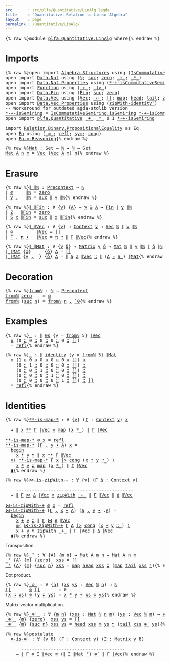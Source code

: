 ```yaml
---
src       : src/plfa/Quantitative/LinAlg.lagda
title     : "Quantitative: Relation to Linear Algebra"
layout    : page
permalink : /Quantitative/LinAlg/
---
```


<pre class="Agda">{% raw %}<a id="129" class="Keyword">module</a> <a id="136" href="{% endraw %}{{ site.baseurl }}{% link out/plfa/Quantitative/LinAlg.md %}{% raw %}" class="Module">plfa.Quantitative.LinAlg</a> <a id="161" class="Keyword">where</a>{% endraw %}</pre>


# Imports

<pre class="Agda">{% raw %}<a id="204" class="Keyword">open</a> <a id="209" class="Keyword">import</a> <a id="216" href="https://agda.github.io/agda-stdlib/Algebra.Structures.html" class="Module">Algebra.Structures</a> <a id="235" class="Keyword">using</a> <a id="241" class="Symbol">(</a><a id="242" href="https://agda.github.io/agda-stdlib/Algebra.Structures.html#7147" class="Record">IsCommutativeSemiring</a><a id="263" class="Symbol">)</a>
<a id="265" class="Keyword">open</a> <a id="270" class="Keyword">import</a> <a id="277" href="https://agda.github.io/agda-stdlib/Data.Nat.html" class="Module">Data.Nat</a> <a id="286" class="Keyword">using</a> <a id="292" class="Symbol">(</a><a id="293" href="https://agda.github.io/agda-stdlib/Agda.Builtin.Nat.html#97" class="Datatype">ℕ</a><a id="294" class="Symbol">;</a> <a id="296" href="https://agda.github.io/agda-stdlib/Agda.Builtin.Nat.html#128" class="InductiveConstructor">suc</a><a id="299" class="Symbol">;</a> <a id="301" href="https://agda.github.io/agda-stdlib/Agda.Builtin.Nat.html#115" class="InductiveConstructor">zero</a><a id="305" class="Symbol">;</a> <a id="307" href="https://agda.github.io/agda-stdlib/Agda.Builtin.Nat.html#230" class="Primitive Operator">_+_</a><a id="310" class="Symbol">;</a> <a id="312" href="https://agda.github.io/agda-stdlib/Agda.Builtin.Nat.html#433" class="Primitive Operator">_*_</a><a id="315" class="Symbol">)</a>
<a id="317" class="Keyword">open</a> <a id="322" class="Keyword">import</a> <a id="329" href="https://agda.github.io/agda-stdlib/Data.Nat.Properties.html" class="Module">Data.Nat.Properties</a> <a id="349" class="Keyword">using</a> <a id="355" class="Symbol">(</a><a id="356" href="https://agda.github.io/agda-stdlib/Data.Nat.Properties.html#14778" class="Function">*-+-isCommutativeSemiring</a><a id="381" class="Symbol">)</a>
<a id="383" class="Keyword">open</a> <a id="388" class="Keyword">import</a> <a id="395" href="https://agda.github.io/agda-stdlib/Function.html" class="Module">Function</a> <a id="404" class="Keyword">using</a> <a id="410" class="Symbol">(</a><a id="411" href="https://agda.github.io/agda-stdlib/Function.html#769" class="Function Operator">_∘_</a><a id="414" class="Symbol">;</a> <a id="416" href="https://agda.github.io/agda-stdlib/Function.html#2333" class="Function Operator">_|&gt;_</a><a id="420" class="Symbol">)</a>
<a id="422" class="Keyword">open</a> <a id="427" class="Keyword">import</a> <a id="434" href="https://agda.github.io/agda-stdlib/Data.Fin.html" class="Module">Data.Fin</a> <a id="443" class="Keyword">using</a> <a id="449" class="Symbol">(</a><a id="450" href="https://agda.github.io/agda-stdlib/Data.Fin.html#910" class="Datatype">Fin</a><a id="453" class="Symbol">;</a> <a id="455" href="https://agda.github.io/agda-stdlib/Data.Fin.html#963" class="InductiveConstructor">suc</a><a id="458" class="Symbol">;</a> <a id="460" href="https://agda.github.io/agda-stdlib/Data.Fin.html#932" class="InductiveConstructor">zero</a><a id="464" class="Symbol">)</a>
<a id="466" class="Keyword">open</a> <a id="471" class="Keyword">import</a> <a id="478" href="https://agda.github.io/agda-stdlib/Data.Vec.html" class="Module">Data.Vec</a> <a id="487" class="Keyword">using</a> <a id="493" class="Symbol">(</a><a id="494" href="https://agda.github.io/agda-stdlib/Data.Vec.html#672" class="Datatype">Vec</a><a id="497" class="Symbol">;</a> <a id="499" href="https://agda.github.io/agda-stdlib/Data.Vec.html#731" class="InductiveConstructor Operator">_∷_</a><a id="502" class="Symbol">;</a> <a id="504" href="https://agda.github.io/agda-stdlib/Data.Vec.html#712" class="InductiveConstructor">[]</a><a id="506" class="Symbol">;</a> <a id="508" href="https://agda.github.io/agda-stdlib/Data.Vec.html#2031" class="Function">map</a><a id="511" class="Symbol">;</a> <a id="513" href="https://agda.github.io/agda-stdlib/Data.Vec.html#1139" class="Function">head</a><a id="517" class="Symbol">;</a> <a id="519" href="https://agda.github.io/agda-stdlib/Data.Vec.html#1205" class="Function">tail</a><a id="523" class="Symbol">;</a> <a id="525" href="https://agda.github.io/agda-stdlib/Data.Vec.html#2447" class="Function">zipWith</a><a id="532" class="Symbol">)</a>
<a id="534" class="Keyword">open</a> <a id="539" class="Keyword">import</a> <a id="546" href="https://agda.github.io/agda-stdlib/Data.Vec.Properties.html" class="Module">Data.Vec.Properties</a> <a id="566" class="Keyword">using</a> <a id="572" class="Symbol">(</a><a id="573" href="https://agda.github.io/agda-stdlib/Data.Vec.Properties.html#9616" class="Function">zipWith-identityˡ</a><a id="590" class="Symbol">)</a>
<a id="592" class="Comment">-- Workaround for outdated agda-stdlib version</a>
<a id="*-+-isSemiring"></a><a id="639" href="{% endraw %}{{ site.baseurl }}{% link out/plfa/Quantitative/LinAlg.md %}{% raw %}#639" class="Function">*-+-isSemiring</a> <a id="654" class="Symbol">=</a> <a id="656" href="https://agda.github.io/agda-stdlib/Algebra.Structures.html#7945" class="Function">IsCommutativeSemiring.isSemiring</a> <a id="689" href="https://agda.github.io/agda-stdlib/Data.Nat.Properties.html#14778" class="Function">*-+-isCommutativeSemiring</a>
<a id="715" class="Keyword">open</a> <a id="720" class="Keyword">import</a> <a id="727" href="{% endraw %}{{ site.baseurl }}{% link out/plfa/Quantitative.md %}{% raw %}" class="Module">plfa.Quantitative</a> <a id="745" href="https://agda.github.io/agda-stdlib/Agda.Builtin.Nat.html#230" class="Primitive Operator">_+_</a> <a id="749" href="https://agda.github.io/agda-stdlib/Agda.Builtin.Nat.html#433" class="Primitive Operator">_*_</a> <a id="753" class="Number">0</a> <a id="755" class="Number">1</a> <a id="757" href="{% endraw %}{{ site.baseurl }}{% link out/plfa/Quantitative/LinAlg.md %}{% raw %}#639" class="Function">*-+-isSemiring</a>

<a id="773" class="Keyword">import</a> <a id="780" href="https://agda.github.io/agda-stdlib/Relation.Binary.PropositionalEquality.html" class="Module">Relation.Binary.PropositionalEquality</a> <a id="818" class="Symbol">as</a> <a id="821" class="Module">Eq</a>
<a id="824" class="Keyword">open</a> <a id="829" href="https://agda.github.io/agda-stdlib/Relation.Binary.PropositionalEquality.html" class="Module">Eq</a> <a id="832" class="Keyword">using</a> <a id="838" class="Symbol">(</a><a id="839" href="https://agda.github.io/agda-stdlib/Agda.Builtin.Equality.html#83" class="Datatype Operator">_≡_</a><a id="842" class="Symbol">;</a> <a id="844" href="https://agda.github.io/agda-stdlib/Agda.Builtin.Equality.html#140" class="InductiveConstructor">refl</a><a id="848" class="Symbol">;</a> <a id="850" href="https://agda.github.io/agda-stdlib/Relation.Binary.PropositionalEquality.Core.html#838" class="Function">sym</a><a id="853" class="Symbol">;</a> <a id="855" href="https://agda.github.io/agda-stdlib/Relation.Binary.PropositionalEquality.html#1056" class="Function">cong</a><a id="859" class="Symbol">)</a>
<a id="861" class="Keyword">open</a> <a id="866" href="https://agda.github.io/agda-stdlib/Relation.Binary.PropositionalEquality.html#3840" class="Module">Eq.≡-Reasoning</a>{% endraw %}</pre>

<pre class="Agda">{% raw %}<a id="Mat"></a><a id="906" href="{% endraw %}{{ site.baseurl }}{% link out/plfa/Quantitative/LinAlg.md %}{% raw %}#906" class="Function">Mat</a> <a id="910" class="Symbol">:</a> <a id="912" class="PrimitiveType">Set</a> <a id="916" class="Symbol">→</a> <a id="918" href="https://agda.github.io/agda-stdlib/Agda.Builtin.Nat.html#97" class="Datatype">ℕ</a> <a id="920" class="Symbol">→</a> <a id="922" href="https://agda.github.io/agda-stdlib/Agda.Builtin.Nat.html#97" class="Datatype">ℕ</a> <a id="924" class="Symbol">→</a> <a id="926" class="PrimitiveType">Set</a>
<a id="930" href="{% endraw %}{{ site.baseurl }}{% link out/plfa/Quantitative/LinAlg.md %}{% raw %}#906" class="Function">Mat</a> <a id="934" href="{% endraw %}{{ site.baseurl }}{% link out/plfa/Quantitative/LinAlg.md %}{% raw %}#934" class="Bound">A</a> <a id="936" href="{% endraw %}{{ site.baseurl }}{% link out/plfa/Quantitative/LinAlg.md %}{% raw %}#936" class="Bound">n</a> <a id="938" href="{% endraw %}{{ site.baseurl }}{% link out/plfa/Quantitative/LinAlg.md %}{% raw %}#938" class="Bound">m</a> <a id="940" class="Symbol">=</a> <a id="942" href="https://agda.github.io/agda-stdlib/Data.Vec.html#672" class="Datatype">Vec</a> <a id="946" class="Symbol">(</a><a id="947" href="https://agda.github.io/agda-stdlib/Data.Vec.html#672" class="Datatype">Vec</a> <a id="951" href="{% endraw %}{{ site.baseurl }}{% link out/plfa/Quantitative/LinAlg.md %}{% raw %}#934" class="Bound">A</a> <a id="953" href="{% endraw %}{{ site.baseurl }}{% link out/plfa/Quantitative/LinAlg.md %}{% raw %}#938" class="Bound">m</a><a id="954" class="Symbol">)</a> <a id="956" href="{% endraw %}{{ site.baseurl }}{% link out/plfa/Quantitative/LinAlg.md %}{% raw %}#936" class="Bound">n</a>{% endraw %}</pre>


# Erasure

<pre class="Agda">{% raw %}<a id="∥_∥ℕ"></a><a id="995" href="{% endraw %}{{ site.baseurl }}{% link out/plfa/Quantitative/LinAlg.md %}{% raw %}#995" class="Function Operator">∥_∥ℕ</a> <a id="1000" class="Symbol">:</a> <a id="1002" href="{% endraw %}{{ site.baseurl }}{% link out/plfa/Quantitative.md %}{% raw %}#1510" class="Datatype">Precontext</a> <a id="1013" class="Symbol">→</a> <a id="1015" href="https://agda.github.io/agda-stdlib/Agda.Builtin.Nat.html#97" class="Datatype">ℕ</a>
<a id="1017" href="{% endraw %}{{ site.baseurl }}{% link out/plfa/Quantitative/LinAlg.md %}{% raw %}#995" class="Function Operator">∥</a> <a id="1019" href="{% endraw %}{{ site.baseurl }}{% link out/plfa/Quantitative.md %}{% raw %}#1535" class="InductiveConstructor">∅</a>     <a id="1025" href="{% endraw %}{{ site.baseurl }}{% link out/plfa/Quantitative/LinAlg.md %}{% raw %}#995" class="Function Operator">∥ℕ</a> <a id="1028" class="Symbol">=</a> <a id="1030" href="https://agda.github.io/agda-stdlib/Agda.Builtin.Nat.html#115" class="InductiveConstructor">zero</a>
<a id="1035" href="{% endraw %}{{ site.baseurl }}{% link out/plfa/Quantitative/LinAlg.md %}{% raw %}#995" class="Function Operator">∥</a> <a id="1037" href="{% endraw %}{{ site.baseurl }}{% link out/plfa/Quantitative/LinAlg.md %}{% raw %}#1037" class="Bound">γ</a> <a id="1039" href="{% endraw %}{{ site.baseurl }}{% link out/plfa/Quantitative.md %}{% raw %}#1554" class="InductiveConstructor Operator">,</a> <a id="1041" class="Symbol">_</a> <a id="1043" href="{% endraw %}{{ site.baseurl }}{% link out/plfa/Quantitative/LinAlg.md %}{% raw %}#995" class="Function Operator">∥ℕ</a> <a id="1046" class="Symbol">=</a> <a id="1048" href="https://agda.github.io/agda-stdlib/Agda.Builtin.Nat.html#128" class="InductiveConstructor">suc</a> <a id="1052" href="{% endraw %}{{ site.baseurl }}{% link out/plfa/Quantitative/LinAlg.md %}{% raw %}#995" class="Function Operator">∥</a> <a id="1054" href="{% endraw %}{{ site.baseurl }}{% link out/plfa/Quantitative/LinAlg.md %}{% raw %}#1037" class="Bound">γ</a> <a id="1056" href="{% endraw %}{{ site.baseurl }}{% link out/plfa/Quantitative/LinAlg.md %}{% raw %}#995" class="Function Operator">∥ℕ</a>{% endraw %}</pre>

<pre class="Agda">{% raw %}<a id="∥_∥Fin"></a><a id="1084" href="{% endraw %}{{ site.baseurl }}{% link out/plfa/Quantitative/LinAlg.md %}{% raw %}#1084" class="Function Operator">∥_∥Fin</a> <a id="1091" class="Symbol">:</a> <a id="1093" class="Symbol">∀</a> <a id="1095" class="Symbol">{</a><a id="1096" href="{% endraw %}{{ site.baseurl }}{% link out/plfa/Quantitative/LinAlg.md %}{% raw %}#1096" class="Bound">γ</a><a id="1097" class="Symbol">}</a> <a id="1099" class="Symbol">{</a><a id="1100" href="{% endraw %}{{ site.baseurl }}{% link out/plfa/Quantitative/LinAlg.md %}{% raw %}#1100" class="Bound">A</a><a id="1101" class="Symbol">}</a> <a id="1103" class="Symbol">→</a> <a id="1105" href="{% endraw %}{{ site.baseurl }}{% link out/plfa/Quantitative/LinAlg.md %}{% raw %}#1096" class="Bound">γ</a> <a id="1107" href="{% endraw %}{{ site.baseurl }}{% link out/plfa/Quantitative.md %}{% raw %}#1729" class="Datatype Operator">∋</a> <a id="1109" href="{% endraw %}{{ site.baseurl }}{% link out/plfa/Quantitative/LinAlg.md %}{% raw %}#1100" class="Bound">A</a> <a id="1111" class="Symbol">→</a> <a id="1113" href="https://agda.github.io/agda-stdlib/Data.Fin.html#910" class="Datatype">Fin</a> <a id="1117" href="{% endraw %}{{ site.baseurl }}{% link out/plfa/Quantitative/LinAlg.md %}{% raw %}#995" class="Function Operator">∥</a> <a id="1119" href="{% endraw %}{{ site.baseurl }}{% link out/plfa/Quantitative/LinAlg.md %}{% raw %}#1096" class="Bound">γ</a> <a id="1121" href="{% endraw %}{{ site.baseurl }}{% link out/plfa/Quantitative/LinAlg.md %}{% raw %}#995" class="Function Operator">∥ℕ</a>
<a id="1124" href="{% endraw %}{{ site.baseurl }}{% link out/plfa/Quantitative/LinAlg.md %}{% raw %}#1084" class="Function Operator">∥</a> <a id="1126" href="{% endraw %}{{ site.baseurl }}{% link out/plfa/Quantitative.md %}{% raw %}#1768" class="InductiveConstructor">Z</a>   <a id="1130" href="{% endraw %}{{ site.baseurl }}{% link out/plfa/Quantitative/LinAlg.md %}{% raw %}#1084" class="Function Operator">∥Fin</a> <a id="1135" class="Symbol">=</a> <a id="1137" href="https://agda.github.io/agda-stdlib/Data.Fin.html#932" class="InductiveConstructor">zero</a>
<a id="1142" href="{% endraw %}{{ site.baseurl }}{% link out/plfa/Quantitative/LinAlg.md %}{% raw %}#1084" class="Function Operator">∥</a> <a id="1144" href="{% endraw %}{{ site.baseurl }}{% link out/plfa/Quantitative.md %}{% raw %}#1819" class="InductiveConstructor Operator">S</a> <a id="1146" href="{% endraw %}{{ site.baseurl }}{% link out/plfa/Quantitative/LinAlg.md %}{% raw %}#1146" class="Bound">x</a> <a id="1148" href="{% endraw %}{{ site.baseurl }}{% link out/plfa/Quantitative/LinAlg.md %}{% raw %}#1084" class="Function Operator">∥Fin</a> <a id="1153" class="Symbol">=</a> <a id="1155" href="https://agda.github.io/agda-stdlib/Data.Fin.html#963" class="InductiveConstructor">suc</a> <a id="1159" href="{% endraw %}{{ site.baseurl }}{% link out/plfa/Quantitative/LinAlg.md %}{% raw %}#1084" class="Function Operator">∥</a> <a id="1161" href="{% endraw %}{{ site.baseurl }}{% link out/plfa/Quantitative/LinAlg.md %}{% raw %}#1146" class="Bound">x</a> <a id="1163" href="{% endraw %}{{ site.baseurl }}{% link out/plfa/Quantitative/LinAlg.md %}{% raw %}#1084" class="Function Operator">∥Fin</a>{% endraw %}</pre>

<pre class="Agda">{% raw %}<a id="∥_∥Vec"></a><a id="1193" href="{% endraw %}{{ site.baseurl }}{% link out/plfa/Quantitative/LinAlg.md %}{% raw %}#1193" class="Function Operator">∥_∥Vec</a> <a id="1200" class="Symbol">:</a> <a id="1202" class="Symbol">∀</a> <a id="1204" class="Symbol">{</a><a id="1205" href="{% endraw %}{{ site.baseurl }}{% link out/plfa/Quantitative/LinAlg.md %}{% raw %}#1205" class="Bound">γ</a><a id="1206" class="Symbol">}</a> <a id="1208" class="Symbol">→</a> <a id="1210" href="{% endraw %}{{ site.baseurl }}{% link out/plfa/Quantitative.md %}{% raw %}#1911" class="Datatype">Context</a> <a id="1218" href="{% endraw %}{{ site.baseurl }}{% link out/plfa/Quantitative/LinAlg.md %}{% raw %}#1205" class="Bound">γ</a> <a id="1220" class="Symbol">→</a> <a id="1222" href="https://agda.github.io/agda-stdlib/Data.Vec.html#672" class="Datatype">Vec</a> <a id="1226" href="https://agda.github.io/agda-stdlib/Agda.Builtin.Nat.html#97" class="Datatype">ℕ</a> <a id="1228" href="{% endraw %}{{ site.baseurl }}{% link out/plfa/Quantitative/LinAlg.md %}{% raw %}#995" class="Function Operator">∥</a> <a id="1230" href="{% endraw %}{{ site.baseurl }}{% link out/plfa/Quantitative/LinAlg.md %}{% raw %}#1205" class="Bound">γ</a> <a id="1232" href="{% endraw %}{{ site.baseurl }}{% link out/plfa/Quantitative/LinAlg.md %}{% raw %}#995" class="Function Operator">∥ℕ</a>
<a id="1235" href="{% endraw %}{{ site.baseurl }}{% link out/plfa/Quantitative/LinAlg.md %}{% raw %}#1193" class="Function Operator">∥</a> <a id="1237" href="{% endraw %}{{ site.baseurl }}{% link out/plfa/Quantitative.md %}{% raw %}#1946" class="InductiveConstructor">∅</a>         <a id="1247" href="{% endraw %}{{ site.baseurl }}{% link out/plfa/Quantitative/LinAlg.md %}{% raw %}#1193" class="Function Operator">∥Vec</a> <a id="1252" class="Symbol">=</a> <a id="1254" href="https://agda.github.io/agda-stdlib/Data.Vec.html#712" class="InductiveConstructor">[]</a>
<a id="1257" href="{% endraw %}{{ site.baseurl }}{% link out/plfa/Quantitative/LinAlg.md %}{% raw %}#1193" class="Function Operator">∥</a> <a id="1259" href="{% endraw %}{{ site.baseurl }}{% link out/plfa/Quantitative/LinAlg.md %}{% raw %}#1259" class="Bound">Γ</a> <a id="1261" href="{% endraw %}{{ site.baseurl }}{% link out/plfa/Quantitative.md %}{% raw %}#1966" class="InductiveConstructor Operator">,</a> <a id="1263" href="{% endraw %}{{ site.baseurl }}{% link out/plfa/Quantitative/LinAlg.md %}{% raw %}#1263" class="Bound">π</a> <a id="1265" href="{% endraw %}{{ site.baseurl }}{% link out/plfa/Quantitative.md %}{% raw %}#1966" class="InductiveConstructor Operator">∙</a> <a id="1267" class="Symbol">_</a> <a id="1269" href="{% endraw %}{{ site.baseurl }}{% link out/plfa/Quantitative/LinAlg.md %}{% raw %}#1193" class="Function Operator">∥Vec</a> <a id="1274" class="Symbol">=</a> <a id="1276" href="{% endraw %}{{ site.baseurl }}{% link out/plfa/Quantitative/LinAlg.md %}{% raw %}#1263" class="Bound">π</a> <a id="1278" href="https://agda.github.io/agda-stdlib/Data.Vec.html#731" class="InductiveConstructor Operator">∷</a> <a id="1280" href="{% endraw %}{{ site.baseurl }}{% link out/plfa/Quantitative/LinAlg.md %}{% raw %}#1193" class="Function Operator">∥</a> <a id="1282" href="{% endraw %}{{ site.baseurl }}{% link out/plfa/Quantitative/LinAlg.md %}{% raw %}#1259" class="Bound">Γ</a> <a id="1284" href="{% endraw %}{{ site.baseurl }}{% link out/plfa/Quantitative/LinAlg.md %}{% raw %}#1193" class="Function Operator">∥Vec</a>{% endraw %}</pre>

<pre class="Agda">{% raw %}<a id="∥_∥Mat"></a><a id="1314" href="{% endraw %}{{ site.baseurl }}{% link out/plfa/Quantitative/LinAlg.md %}{% raw %}#1314" class="Function Operator">∥_∥Mat</a> <a id="1321" class="Symbol">:</a> <a id="1323" class="Symbol">∀</a> <a id="1325" class="Symbol">{</a><a id="1326" href="{% endraw %}{{ site.baseurl }}{% link out/plfa/Quantitative/LinAlg.md %}{% raw %}#1326" class="Bound">γ</a> <a id="1328" href="{% endraw %}{{ site.baseurl }}{% link out/plfa/Quantitative/LinAlg.md %}{% raw %}#1328" class="Bound">δ</a><a id="1329" class="Symbol">}</a> <a id="1331" class="Symbol">→</a> <a id="1333" href="{% endraw %}{{ site.baseurl }}{% link out/plfa/Quantitative.md %}{% raw %}#2637" class="Function">Matrix</a> <a id="1340" href="{% endraw %}{{ site.baseurl }}{% link out/plfa/Quantitative/LinAlg.md %}{% raw %}#1326" class="Bound">γ</a> <a id="1342" href="{% endraw %}{{ site.baseurl }}{% link out/plfa/Quantitative/LinAlg.md %}{% raw %}#1328" class="Bound">δ</a> <a id="1344" class="Symbol">→</a> <a id="1346" href="{% endraw %}{{ site.baseurl }}{% link out/plfa/Quantitative/LinAlg.md %}{% raw %}#906" class="Function">Mat</a> <a id="1350" href="https://agda.github.io/agda-stdlib/Agda.Builtin.Nat.html#97" class="Datatype">ℕ</a> <a id="1352" href="{% endraw %}{{ site.baseurl }}{% link out/plfa/Quantitative/LinAlg.md %}{% raw %}#995" class="Function Operator">∥</a> <a id="1354" href="{% endraw %}{{ site.baseurl }}{% link out/plfa/Quantitative/LinAlg.md %}{% raw %}#1326" class="Bound">γ</a> <a id="1356" href="{% endraw %}{{ site.baseurl }}{% link out/plfa/Quantitative/LinAlg.md %}{% raw %}#995" class="Function Operator">∥ℕ</a> <a id="1359" href="{% endraw %}{{ site.baseurl }}{% link out/plfa/Quantitative/LinAlg.md %}{% raw %}#995" class="Function Operator">∥</a> <a id="1361" href="{% endraw %}{{ site.baseurl }}{% link out/plfa/Quantitative/LinAlg.md %}{% raw %}#1328" class="Bound">δ</a> <a id="1363" href="{% endraw %}{{ site.baseurl }}{% link out/plfa/Quantitative/LinAlg.md %}{% raw %}#995" class="Function Operator">∥ℕ</a>
<a id="1366" href="{% endraw %}{{ site.baseurl }}{% link out/plfa/Quantitative/LinAlg.md %}{% raw %}#1314" class="Function Operator">∥_∥Mat</a> <a id="1373" class="Symbol">{</a><a id="1374" href="{% endraw %}{{ site.baseurl }}{% link out/plfa/Quantitative.md %}{% raw %}#1535" class="InductiveConstructor">∅</a><a id="1375" class="Symbol">}</a>     <a id="1381" class="Symbol">{</a><a id="1382" href="{% endraw %}{{ site.baseurl }}{% link out/plfa/Quantitative/LinAlg.md %}{% raw %}#1382" class="Bound">δ</a><a id="1383" class="Symbol">}</a> <a id="1385" href="{% endraw %}{{ site.baseurl }}{% link out/plfa/Quantitative/LinAlg.md %}{% raw %}#1385" class="Bound">Δ</a> <a id="1387" class="Symbol">=</a> <a id="1389" href="https://agda.github.io/agda-stdlib/Data.Vec.html#712" class="InductiveConstructor">[]</a>
<a id="1392" href="{% endraw %}{{ site.baseurl }}{% link out/plfa/Quantitative/LinAlg.md %}{% raw %}#1314" class="Function Operator">∥_∥Mat</a> <a id="1399" class="Symbol">{</a><a id="1400" href="{% endraw %}{{ site.baseurl }}{% link out/plfa/Quantitative/LinAlg.md %}{% raw %}#1400" class="Bound">γ</a> <a id="1402" href="{% endraw %}{{ site.baseurl }}{% link out/plfa/Quantitative.md %}{% raw %}#1554" class="InductiveConstructor Operator">,</a> <a id="1404" class="Symbol">_}</a> <a id="1407" class="Symbol">{</a><a id="1408" href="{% endraw %}{{ site.baseurl }}{% link out/plfa/Quantitative/LinAlg.md %}{% raw %}#1408" class="Bound">δ</a><a id="1409" class="Symbol">}</a> <a id="1411" href="{% endraw %}{{ site.baseurl }}{% link out/plfa/Quantitative/LinAlg.md %}{% raw %}#1411" class="Bound">Δ</a> <a id="1413" class="Symbol">=</a> <a id="1415" href="{% endraw %}{{ site.baseurl }}{% link out/plfa/Quantitative/LinAlg.md %}{% raw %}#1193" class="Function Operator">∥</a> <a id="1417" href="{% endraw %}{{ site.baseurl }}{% link out/plfa/Quantitative/LinAlg.md %}{% raw %}#1411" class="Bound">Δ</a> <a id="1419" href="{% endraw %}{{ site.baseurl }}{% link out/plfa/Quantitative.md %}{% raw %}#1768" class="InductiveConstructor">Z</a> <a id="1421" href="{% endraw %}{{ site.baseurl }}{% link out/plfa/Quantitative/LinAlg.md %}{% raw %}#1193" class="Function Operator">∥Vec</a> <a id="1426" href="https://agda.github.io/agda-stdlib/Data.Vec.html#731" class="InductiveConstructor Operator">∷</a> <a id="1428" href="{% endraw %}{{ site.baseurl }}{% link out/plfa/Quantitative/LinAlg.md %}{% raw %}#1314" class="Function Operator">∥</a> <a id="1430" class="Symbol">(</a><a id="1431" href="{% endraw %}{{ site.baseurl }}{% link out/plfa/Quantitative/LinAlg.md %}{% raw %}#1411" class="Bound">Δ</a> <a id="1433" href="https://agda.github.io/agda-stdlib/Function.html#769" class="Function Operator">∘</a> <a id="1435" href="{% endraw %}{{ site.baseurl }}{% link out/plfa/Quantitative.md %}{% raw %}#1819" class="InductiveConstructor Operator">S_</a><a id="1437" class="Symbol">)</a> <a id="1439" href="{% endraw %}{{ site.baseurl }}{% link out/plfa/Quantitative/LinAlg.md %}{% raw %}#1314" class="Function Operator">∥Mat</a>{% endraw %}</pre>


# Decoration

<pre class="Agda">{% raw %}<a id="fromℕ"></a><a id="1484" href="{% endraw %}{{ site.baseurl }}{% link out/plfa/Quantitative/LinAlg.md %}{% raw %}#1484" class="Function">fromℕ</a> <a id="1490" class="Symbol">:</a> <a id="1492" href="https://agda.github.io/agda-stdlib/Agda.Builtin.Nat.html#97" class="Datatype">ℕ</a> <a id="1494" class="Symbol">→</a> <a id="1496" href="{% endraw %}{{ site.baseurl }}{% link out/plfa/Quantitative.md %}{% raw %}#1510" class="Datatype">Precontext</a>
<a id="1507" href="{% endraw %}{{ site.baseurl }}{% link out/plfa/Quantitative/LinAlg.md %}{% raw %}#1484" class="Function">fromℕ</a> <a id="1513" href="https://agda.github.io/agda-stdlib/Agda.Builtin.Nat.html#115" class="InductiveConstructor">zero</a>    <a id="1521" class="Symbol">=</a> <a id="1523" href="{% endraw %}{{ site.baseurl }}{% link out/plfa/Quantitative.md %}{% raw %}#1535" class="InductiveConstructor">∅</a>
<a id="1525" href="{% endraw %}{{ site.baseurl }}{% link out/plfa/Quantitative/LinAlg.md %}{% raw %}#1484" class="Function">fromℕ</a> <a id="1531" class="Symbol">(</a><a id="1532" href="https://agda.github.io/agda-stdlib/Agda.Builtin.Nat.html#128" class="InductiveConstructor">suc</a> <a id="1536" href="{% endraw %}{{ site.baseurl }}{% link out/plfa/Quantitative/LinAlg.md %}{% raw %}#1536" class="Bound">n</a><a id="1537" class="Symbol">)</a> <a id="1539" class="Symbol">=</a> <a id="1541" href="{% endraw %}{{ site.baseurl }}{% link out/plfa/Quantitative/LinAlg.md %}{% raw %}#1484" class="Function">fromℕ</a> <a id="1547" href="{% endraw %}{{ site.baseurl }}{% link out/plfa/Quantitative/LinAlg.md %}{% raw %}#1536" class="Bound">n</a> <a id="1549" href="{% endraw %}{{ site.baseurl }}{% link out/plfa/Quantitative.md %}{% raw %}#1554" class="InductiveConstructor Operator">,</a> <a id="1551" href="{% endraw %}{{ site.baseurl }}{% link out/plfa/Quantitative.md %}{% raw %}#1398" class="InductiveConstructor">`0</a>{% endraw %}</pre>


# Examples

<pre class="Agda">{% raw %}<a id="1592" href="{% endraw %}{{ site.baseurl }}{% link out/plfa/Quantitative/LinAlg.md %}{% raw %}#1592" class="Function">_</a> <a id="1594" class="Symbol">:</a> <a id="1596" href="{% endraw %}{{ site.baseurl }}{% link out/plfa/Quantitative/LinAlg.md %}{% raw %}#1193" class="Function Operator">∥</a> <a id="1598" href="{% endraw %}{{ site.baseurl }}{% link out/plfa/Quantitative.md %}{% raw %}#2334" class="Function">0s</a> <a id="1601" class="Symbol">{</a><a id="1602" class="Argument">γ</a> <a id="1604" class="Symbol">=</a> <a id="1606" href="{% endraw %}{{ site.baseurl }}{% link out/plfa/Quantitative/LinAlg.md %}{% raw %}#1484" class="Function">fromℕ</a> <a id="1612" class="Number">5</a><a id="1613" class="Symbol">}</a> <a id="1615" href="{% endraw %}{{ site.baseurl }}{% link out/plfa/Quantitative/LinAlg.md %}{% raw %}#1193" class="Function Operator">∥Vec</a>
  <a id="1622" href="https://agda.github.io/agda-stdlib/Agda.Builtin.Equality.html#83" class="Datatype Operator">≡</a> <a id="1624" class="Symbol">(</a><a id="1625" class="Number">0</a> <a id="1627" href="https://agda.github.io/agda-stdlib/Data.Vec.html#731" class="InductiveConstructor Operator">∷</a> <a id="1629" class="Number">0</a> <a id="1631" href="https://agda.github.io/agda-stdlib/Data.Vec.html#731" class="InductiveConstructor Operator">∷</a> <a id="1633" class="Number">0</a> <a id="1635" href="https://agda.github.io/agda-stdlib/Data.Vec.html#731" class="InductiveConstructor Operator">∷</a> <a id="1637" class="Number">0</a> <a id="1639" href="https://agda.github.io/agda-stdlib/Data.Vec.html#731" class="InductiveConstructor Operator">∷</a> <a id="1641" class="Number">0</a> <a id="1643" href="https://agda.github.io/agda-stdlib/Data.Vec.html#731" class="InductiveConstructor Operator">∷</a> <a id="1645" href="https://agda.github.io/agda-stdlib/Data.Vec.html#712" class="InductiveConstructor">[]</a><a id="1647" class="Symbol">)</a>
<a id="1649" class="Symbol">_</a> <a id="1651" class="Symbol">=</a> <a id="1653" href="https://agda.github.io/agda-stdlib/Agda.Builtin.Equality.html#140" class="InductiveConstructor">refl</a>{% endraw %}</pre>

<pre class="Agda">{% raw %}<a id="1683" href="{% endraw %}{{ site.baseurl }}{% link out/plfa/Quantitative/LinAlg.md %}{% raw %}#1683" class="Function">_</a> <a id="1685" class="Symbol">:</a> <a id="1687" href="{% endraw %}{{ site.baseurl }}{% link out/plfa/Quantitative/LinAlg.md %}{% raw %}#1314" class="Function Operator">∥</a> <a id="1689" href="{% endraw %}{{ site.baseurl }}{% link out/plfa/Quantitative.md %}{% raw %}#2762" class="Function">identity</a> <a id="1698" class="Symbol">{</a><a id="1699" class="Argument">γ</a> <a id="1701" class="Symbol">=</a> <a id="1703" href="{% endraw %}{{ site.baseurl }}{% link out/plfa/Quantitative/LinAlg.md %}{% raw %}#1484" class="Function">fromℕ</a> <a id="1709" class="Number">5</a><a id="1710" class="Symbol">}</a> <a id="1712" href="{% endraw %}{{ site.baseurl }}{% link out/plfa/Quantitative/LinAlg.md %}{% raw %}#1314" class="Function Operator">∥Mat</a>
  <a id="1719" href="https://agda.github.io/agda-stdlib/Agda.Builtin.Equality.html#83" class="Datatype Operator">≡</a> <a id="1721" class="Symbol">(</a><a id="1722" class="Number">1</a> <a id="1724" href="https://agda.github.io/agda-stdlib/Data.Vec.html#731" class="InductiveConstructor Operator">∷</a> <a id="1726" class="Number">0</a> <a id="1728" href="https://agda.github.io/agda-stdlib/Data.Vec.html#731" class="InductiveConstructor Operator">∷</a> <a id="1730" class="Number">0</a> <a id="1732" href="https://agda.github.io/agda-stdlib/Data.Vec.html#731" class="InductiveConstructor Operator">∷</a> <a id="1734" class="Number">0</a> <a id="1736" href="https://agda.github.io/agda-stdlib/Data.Vec.html#731" class="InductiveConstructor Operator">∷</a> <a id="1738" class="Number">0</a> <a id="1740" href="https://agda.github.io/agda-stdlib/Data.Vec.html#731" class="InductiveConstructor Operator">∷</a> <a id="1742" href="https://agda.github.io/agda-stdlib/Data.Vec.html#712" class="InductiveConstructor">[]</a><a id="1744" class="Symbol">)</a> <a id="1746" href="https://agda.github.io/agda-stdlib/Data.Vec.html#731" class="InductiveConstructor Operator">∷</a>
    <a id="1752" class="Symbol">(</a><a id="1753" class="Number">0</a> <a id="1755" href="https://agda.github.io/agda-stdlib/Data.Vec.html#731" class="InductiveConstructor Operator">∷</a> <a id="1757" class="Number">1</a> <a id="1759" href="https://agda.github.io/agda-stdlib/Data.Vec.html#731" class="InductiveConstructor Operator">∷</a> <a id="1761" class="Number">0</a> <a id="1763" href="https://agda.github.io/agda-stdlib/Data.Vec.html#731" class="InductiveConstructor Operator">∷</a> <a id="1765" class="Number">0</a> <a id="1767" href="https://agda.github.io/agda-stdlib/Data.Vec.html#731" class="InductiveConstructor Operator">∷</a> <a id="1769" class="Number">0</a> <a id="1771" href="https://agda.github.io/agda-stdlib/Data.Vec.html#731" class="InductiveConstructor Operator">∷</a> <a id="1773" href="https://agda.github.io/agda-stdlib/Data.Vec.html#712" class="InductiveConstructor">[]</a><a id="1775" class="Symbol">)</a> <a id="1777" href="https://agda.github.io/agda-stdlib/Data.Vec.html#731" class="InductiveConstructor Operator">∷</a>
    <a id="1783" class="Symbol">(</a><a id="1784" class="Number">0</a> <a id="1786" href="https://agda.github.io/agda-stdlib/Data.Vec.html#731" class="InductiveConstructor Operator">∷</a> <a id="1788" class="Number">0</a> <a id="1790" href="https://agda.github.io/agda-stdlib/Data.Vec.html#731" class="InductiveConstructor Operator">∷</a> <a id="1792" class="Number">1</a> <a id="1794" href="https://agda.github.io/agda-stdlib/Data.Vec.html#731" class="InductiveConstructor Operator">∷</a> <a id="1796" class="Number">0</a> <a id="1798" href="https://agda.github.io/agda-stdlib/Data.Vec.html#731" class="InductiveConstructor Operator">∷</a> <a id="1800" class="Number">0</a> <a id="1802" href="https://agda.github.io/agda-stdlib/Data.Vec.html#731" class="InductiveConstructor Operator">∷</a> <a id="1804" href="https://agda.github.io/agda-stdlib/Data.Vec.html#712" class="InductiveConstructor">[]</a><a id="1806" class="Symbol">)</a> <a id="1808" href="https://agda.github.io/agda-stdlib/Data.Vec.html#731" class="InductiveConstructor Operator">∷</a>
    <a id="1814" class="Symbol">(</a><a id="1815" class="Number">0</a> <a id="1817" href="https://agda.github.io/agda-stdlib/Data.Vec.html#731" class="InductiveConstructor Operator">∷</a> <a id="1819" class="Number">0</a> <a id="1821" href="https://agda.github.io/agda-stdlib/Data.Vec.html#731" class="InductiveConstructor Operator">∷</a> <a id="1823" class="Number">0</a> <a id="1825" href="https://agda.github.io/agda-stdlib/Data.Vec.html#731" class="InductiveConstructor Operator">∷</a> <a id="1827" class="Number">1</a> <a id="1829" href="https://agda.github.io/agda-stdlib/Data.Vec.html#731" class="InductiveConstructor Operator">∷</a> <a id="1831" class="Number">0</a> <a id="1833" href="https://agda.github.io/agda-stdlib/Data.Vec.html#731" class="InductiveConstructor Operator">∷</a> <a id="1835" href="https://agda.github.io/agda-stdlib/Data.Vec.html#712" class="InductiveConstructor">[]</a><a id="1837" class="Symbol">)</a> <a id="1839" href="https://agda.github.io/agda-stdlib/Data.Vec.html#731" class="InductiveConstructor Operator">∷</a>
    <a id="1845" class="Symbol">(</a><a id="1846" class="Number">0</a> <a id="1848" href="https://agda.github.io/agda-stdlib/Data.Vec.html#731" class="InductiveConstructor Operator">∷</a> <a id="1850" class="Number">0</a> <a id="1852" href="https://agda.github.io/agda-stdlib/Data.Vec.html#731" class="InductiveConstructor Operator">∷</a> <a id="1854" class="Number">0</a> <a id="1856" href="https://agda.github.io/agda-stdlib/Data.Vec.html#731" class="InductiveConstructor Operator">∷</a> <a id="1858" class="Number">0</a> <a id="1860" href="https://agda.github.io/agda-stdlib/Data.Vec.html#731" class="InductiveConstructor Operator">∷</a> <a id="1862" class="Number">1</a> <a id="1864" href="https://agda.github.io/agda-stdlib/Data.Vec.html#731" class="InductiveConstructor Operator">∷</a> <a id="1866" href="https://agda.github.io/agda-stdlib/Data.Vec.html#712" class="InductiveConstructor">[]</a><a id="1868" class="Symbol">)</a> <a id="1870" href="https://agda.github.io/agda-stdlib/Data.Vec.html#731" class="InductiveConstructor Operator">∷</a> <a id="1872" href="https://agda.github.io/agda-stdlib/Data.Vec.html#712" class="InductiveConstructor">[]</a>
<a id="1875" class="Symbol">_</a> <a id="1877" class="Symbol">=</a> <a id="1879" href="https://agda.github.io/agda-stdlib/Agda.Builtin.Equality.html#140" class="InductiveConstructor">refl</a>{% endraw %}</pre>


# Identities

<pre class="Agda">{% raw %}<a id="**-is-map-*"></a><a id="1924" href="{% endraw %}{{ site.baseurl }}{% link out/plfa/Quantitative/LinAlg.md %}{% raw %}#1924" class="Function">**-is-map-*</a> <a id="1936" class="Symbol">:</a> <a id="1938" class="Symbol">∀</a> <a id="1940" class="Symbol">{</a><a id="1941" href="{% endraw %}{{ site.baseurl }}{% link out/plfa/Quantitative/LinAlg.md %}{% raw %}#1941" class="Bound">γ</a><a id="1942" class="Symbol">}</a> <a id="1944" class="Symbol">(</a><a id="1945" href="{% endraw %}{{ site.baseurl }}{% link out/plfa/Quantitative/LinAlg.md %}{% raw %}#1945" class="Bound">Γ</a> <a id="1947" class="Symbol">:</a> <a id="1949" href="{% endraw %}{{ site.baseurl }}{% link out/plfa/Quantitative.md %}{% raw %}#1911" class="Datatype">Context</a> <a id="1957" href="{% endraw %}{{ site.baseurl }}{% link out/plfa/Quantitative/LinAlg.md %}{% raw %}#1941" class="Bound">γ</a><a id="1958" class="Symbol">)</a> <a id="1960" href="{% endraw %}{{ site.baseurl }}{% link out/plfa/Quantitative/LinAlg.md %}{% raw %}#1960" class="Bound">x</a>

  <a id="1965" class="Symbol">→</a> <a id="1967" href="{% endraw %}{{ site.baseurl }}{% link out/plfa/Quantitative/LinAlg.md %}{% raw %}#1193" class="Function Operator">∥</a> <a id="1969" href="{% endraw %}{{ site.baseurl }}{% link out/plfa/Quantitative/LinAlg.md %}{% raw %}#1960" class="Bound">x</a> <a id="1971" href="{% endraw %}{{ site.baseurl }}{% link out/plfa/Quantitative.md %}{% raw %}#2201" class="Function Operator">**</a> <a id="1974" href="{% endraw %}{{ site.baseurl }}{% link out/plfa/Quantitative/LinAlg.md %}{% raw %}#1945" class="Bound">Γ</a> <a id="1976" href="{% endraw %}{{ site.baseurl }}{% link out/plfa/Quantitative/LinAlg.md %}{% raw %}#1193" class="Function Operator">∥Vec</a> <a id="1981" href="https://agda.github.io/agda-stdlib/Agda.Builtin.Equality.html#83" class="Datatype Operator">≡</a> <a id="1983" href="https://agda.github.io/agda-stdlib/Data.Vec.html#2031" class="Function">map</a> <a id="1987" class="Symbol">(</a><a id="1988" href="{% endraw %}{{ site.baseurl }}{% link out/plfa/Quantitative/LinAlg.md %}{% raw %}#1960" class="Bound">x</a> <a id="1990" href="https://agda.github.io/agda-stdlib/Agda.Builtin.Nat.html#433" class="Primitive Operator">*_</a><a id="1992" class="Symbol">)</a> <a id="1994" href="{% endraw %}{{ site.baseurl }}{% link out/plfa/Quantitative/LinAlg.md %}{% raw %}#1193" class="Function Operator">∥</a> <a id="1996" href="{% endraw %}{{ site.baseurl }}{% link out/plfa/Quantitative/LinAlg.md %}{% raw %}#1945" class="Bound">Γ</a> <a id="1998" href="{% endraw %}{{ site.baseurl }}{% link out/plfa/Quantitative/LinAlg.md %}{% raw %}#1193" class="Function Operator">∥Vec</a>

<a id="2004" href="{% endraw %}{{ site.baseurl }}{% link out/plfa/Quantitative/LinAlg.md %}{% raw %}#1924" class="Function">**-is-map-*</a> <a id="2016" href="{% endraw %}{{ site.baseurl }}{% link out/plfa/Quantitative.md %}{% raw %}#1946" class="InductiveConstructor">∅</a> <a id="2018" href="{% endraw %}{{ site.baseurl }}{% link out/plfa/Quantitative/LinAlg.md %}{% raw %}#2018" class="Bound">x</a> <a id="2020" class="Symbol">=</a> <a id="2022" href="https://agda.github.io/agda-stdlib/Agda.Builtin.Equality.html#140" class="InductiveConstructor">refl</a>
<a id="2027" href="{% endraw %}{{ site.baseurl }}{% link out/plfa/Quantitative/LinAlg.md %}{% raw %}#1924" class="Function">**-is-map-*</a> <a id="2039" class="Symbol">(</a><a id="2040" href="{% endraw %}{{ site.baseurl }}{% link out/plfa/Quantitative/LinAlg.md %}{% raw %}#2040" class="Bound">Γ</a> <a id="2042" href="{% endraw %}{{ site.baseurl }}{% link out/plfa/Quantitative.md %}{% raw %}#1966" class="InductiveConstructor Operator">,</a> <a id="2044" href="{% endraw %}{{ site.baseurl }}{% link out/plfa/Quantitative/LinAlg.md %}{% raw %}#2044" class="Bound">y</a> <a id="2046" href="{% endraw %}{{ site.baseurl }}{% link out/plfa/Quantitative.md %}{% raw %}#1966" class="InductiveConstructor Operator">∙</a> <a id="2048" href="{% endraw %}{{ site.baseurl }}{% link out/plfa/Quantitative/LinAlg.md %}{% raw %}#2048" class="Bound">A</a><a id="2049" class="Symbol">)</a> <a id="2051" href="{% endraw %}{{ site.baseurl }}{% link out/plfa/Quantitative/LinAlg.md %}{% raw %}#2051" class="Bound">x</a> <a id="2053" class="Symbol">=</a>
  <a id="2057" href="https://agda.github.io/agda-stdlib/Relation.Binary.PropositionalEquality.html#3941" class="Function Operator">begin</a>
    <a id="2067" href="{% endraw %}{{ site.baseurl }}{% link out/plfa/Quantitative/LinAlg.md %}{% raw %}#2051" class="Bound">x</a> <a id="2069" href="https://agda.github.io/agda-stdlib/Agda.Builtin.Nat.html#433" class="Primitive Operator">*</a> <a id="2071" href="{% endraw %}{{ site.baseurl }}{% link out/plfa/Quantitative/LinAlg.md %}{% raw %}#2044" class="Bound">y</a> <a id="2073" href="https://agda.github.io/agda-stdlib/Data.Vec.html#731" class="InductiveConstructor Operator">∷</a> <a id="2075" href="{% endraw %}{{ site.baseurl }}{% link out/plfa/Quantitative/LinAlg.md %}{% raw %}#1193" class="Function Operator">∥</a> <a id="2077" href="{% endraw %}{{ site.baseurl }}{% link out/plfa/Quantitative/LinAlg.md %}{% raw %}#2051" class="Bound">x</a> <a id="2079" href="{% endraw %}{{ site.baseurl }}{% link out/plfa/Quantitative.md %}{% raw %}#2201" class="Function Operator">**</a> <a id="2082" href="{% endraw %}{{ site.baseurl }}{% link out/plfa/Quantitative/LinAlg.md %}{% raw %}#2040" class="Bound">Γ</a> <a id="2084" href="{% endraw %}{{ site.baseurl }}{% link out/plfa/Quantitative/LinAlg.md %}{% raw %}#1193" class="Function Operator">∥Vec</a>
  <a id="2091" href="https://agda.github.io/agda-stdlib/Relation.Binary.PropositionalEquality.html#4058" class="Function Operator">≡⟨</a> <a id="2094" href="{% endraw %}{{ site.baseurl }}{% link out/plfa/Quantitative/LinAlg.md %}{% raw %}#1924" class="Function">**-is-map-*</a> <a id="2106" href="{% endraw %}{{ site.baseurl }}{% link out/plfa/Quantitative/LinAlg.md %}{% raw %}#2040" class="Bound">Γ</a> <a id="2108" href="{% endraw %}{{ site.baseurl }}{% link out/plfa/Quantitative/LinAlg.md %}{% raw %}#2051" class="Bound">x</a> <a id="2110" href="https://agda.github.io/agda-stdlib/Function.html#2333" class="Function Operator">|&gt;</a> <a id="2113" href="https://agda.github.io/agda-stdlib/Relation.Binary.PropositionalEquality.html#1056" class="Function">cong</a> <a id="2118" class="Symbol">(</a><a id="2119" href="{% endraw %}{{ site.baseurl }}{% link out/plfa/Quantitative/LinAlg.md %}{% raw %}#2051" class="Bound">x</a> <a id="2121" href="https://agda.github.io/agda-stdlib/Agda.Builtin.Nat.html#433" class="Primitive Operator">*</a> <a id="2123" href="{% endraw %}{{ site.baseurl }}{% link out/plfa/Quantitative/LinAlg.md %}{% raw %}#2044" class="Bound">y</a> <a id="2125" href="https://agda.github.io/agda-stdlib/Data.Vec.html#731" class="InductiveConstructor Operator">∷_</a><a id="2127" class="Symbol">)</a> <a id="2129" href="https://agda.github.io/agda-stdlib/Relation.Binary.PropositionalEquality.html#4058" class="Function Operator">⟩</a>
    <a id="2135" href="{% endraw %}{{ site.baseurl }}{% link out/plfa/Quantitative/LinAlg.md %}{% raw %}#2051" class="Bound">x</a> <a id="2137" href="https://agda.github.io/agda-stdlib/Agda.Builtin.Nat.html#433" class="Primitive Operator">*</a> <a id="2139" href="{% endraw %}{{ site.baseurl }}{% link out/plfa/Quantitative/LinAlg.md %}{% raw %}#2044" class="Bound">y</a> <a id="2141" href="https://agda.github.io/agda-stdlib/Data.Vec.html#731" class="InductiveConstructor Operator">∷</a> <a id="2143" href="https://agda.github.io/agda-stdlib/Data.Vec.html#2031" class="Function">map</a> <a id="2147" class="Symbol">(</a><a id="2148" href="{% endraw %}{{ site.baseurl }}{% link out/plfa/Quantitative/LinAlg.md %}{% raw %}#2051" class="Bound">x</a> <a id="2150" href="https://agda.github.io/agda-stdlib/Agda.Builtin.Nat.html#433" class="Primitive Operator">*_</a><a id="2152" class="Symbol">)</a> <a id="2154" href="{% endraw %}{{ site.baseurl }}{% link out/plfa/Quantitative/LinAlg.md %}{% raw %}#1193" class="Function Operator">∥</a> <a id="2156" href="{% endraw %}{{ site.baseurl }}{% link out/plfa/Quantitative/LinAlg.md %}{% raw %}#2040" class="Bound">Γ</a> <a id="2158" href="{% endraw %}{{ site.baseurl }}{% link out/plfa/Quantitative/LinAlg.md %}{% raw %}#1193" class="Function Operator">∥Vec</a>
  <a id="2165" href="https://agda.github.io/agda-stdlib/Relation.Binary.PropositionalEquality.html#4239" class="Function Operator">∎</a>{% endraw %}</pre>

<pre class="Agda">{% raw %}<a id="⋈-is-zipWith-+"></a><a id="2192" href="{% endraw %}{{ site.baseurl }}{% link out/plfa/Quantitative/LinAlg.md %}{% raw %}#2192" class="Function">⋈-is-zipWith-+</a> <a id="2207" class="Symbol">:</a> <a id="2209" class="Symbol">∀</a> <a id="2211" class="Symbol">{</a><a id="2212" href="{% endraw %}{{ site.baseurl }}{% link out/plfa/Quantitative/LinAlg.md %}{% raw %}#2212" class="Bound">γ</a><a id="2213" class="Symbol">}</a> <a id="2215" class="Symbol">(</a><a id="2216" href="{% endraw %}{{ site.baseurl }}{% link out/plfa/Quantitative/LinAlg.md %}{% raw %}#2216" class="Bound">Γ</a> <a id="2218" href="{% endraw %}{{ site.baseurl }}{% link out/plfa/Quantitative/LinAlg.md %}{% raw %}#2218" class="Bound">Δ</a> <a id="2220" class="Symbol">:</a> <a id="2222" href="{% endraw %}{{ site.baseurl }}{% link out/plfa/Quantitative.md %}{% raw %}#1911" class="Datatype">Context</a> <a id="2230" href="{% endraw %}{{ site.baseurl }}{% link out/plfa/Quantitative/LinAlg.md %}{% raw %}#2212" class="Bound">γ</a><a id="2231" class="Symbol">)</a>

    <a id="2238" class="Comment">--------------------------------------------</a>
  <a id="2285" class="Symbol">→</a> <a id="2287" href="{% endraw %}{{ site.baseurl }}{% link out/plfa/Quantitative/LinAlg.md %}{% raw %}#1193" class="Function Operator">∥</a> <a id="2289" href="{% endraw %}{{ site.baseurl }}{% link out/plfa/Quantitative/LinAlg.md %}{% raw %}#2216" class="Bound">Γ</a> <a id="2291" href="{% endraw %}{{ site.baseurl }}{% link out/plfa/Quantitative.md %}{% raw %}#2440" class="Function Operator">⋈</a> <a id="2293" href="{% endraw %}{{ site.baseurl }}{% link out/plfa/Quantitative/LinAlg.md %}{% raw %}#2218" class="Bound">Δ</a> <a id="2295" href="{% endraw %}{{ site.baseurl }}{% link out/plfa/Quantitative/LinAlg.md %}{% raw %}#1193" class="Function Operator">∥Vec</a> <a id="2300" href="https://agda.github.io/agda-stdlib/Agda.Builtin.Equality.html#83" class="Datatype Operator">≡</a> <a id="2302" href="https://agda.github.io/agda-stdlib/Data.Vec.html#2447" class="Function">zipWith</a> <a id="2310" href="https://agda.github.io/agda-stdlib/Agda.Builtin.Nat.html#230" class="Primitive Operator">_+_</a> <a id="2314" href="{% endraw %}{{ site.baseurl }}{% link out/plfa/Quantitative/LinAlg.md %}{% raw %}#1193" class="Function Operator">∥</a> <a id="2316" href="{% endraw %}{{ site.baseurl }}{% link out/plfa/Quantitative/LinAlg.md %}{% raw %}#2216" class="Bound">Γ</a> <a id="2318" href="{% endraw %}{{ site.baseurl }}{% link out/plfa/Quantitative/LinAlg.md %}{% raw %}#1193" class="Function Operator">∥Vec</a> <a id="2323" href="{% endraw %}{{ site.baseurl }}{% link out/plfa/Quantitative/LinAlg.md %}{% raw %}#1193" class="Function Operator">∥</a> <a id="2325" href="{% endraw %}{{ site.baseurl }}{% link out/plfa/Quantitative/LinAlg.md %}{% raw %}#2218" class="Bound">Δ</a> <a id="2327" href="{% endraw %}{{ site.baseurl }}{% link out/plfa/Quantitative/LinAlg.md %}{% raw %}#1193" class="Function Operator">∥Vec</a>

<a id="2333" href="{% endraw %}{{ site.baseurl }}{% link out/plfa/Quantitative/LinAlg.md %}{% raw %}#2192" class="Function">⋈-is-zipWith-+</a> <a id="2348" href="{% endraw %}{{ site.baseurl }}{% link out/plfa/Quantitative.md %}{% raw %}#1946" class="InductiveConstructor">∅</a> <a id="2350" href="{% endraw %}{{ site.baseurl }}{% link out/plfa/Quantitative.md %}{% raw %}#1946" class="InductiveConstructor">∅</a> <a id="2352" class="Symbol">=</a> <a id="2354" href="https://agda.github.io/agda-stdlib/Agda.Builtin.Equality.html#140" class="InductiveConstructor">refl</a>
<a id="2359" href="{% endraw %}{{ site.baseurl }}{% link out/plfa/Quantitative/LinAlg.md %}{% raw %}#2192" class="Function">⋈-is-zipWith-+</a> <a id="2374" class="Symbol">(</a><a id="2375" href="{% endraw %}{{ site.baseurl }}{% link out/plfa/Quantitative/LinAlg.md %}{% raw %}#2375" class="Bound">Γ</a> <a id="2377" href="{% endraw %}{{ site.baseurl }}{% link out/plfa/Quantitative.md %}{% raw %}#1966" class="InductiveConstructor Operator">,</a> <a id="2379" href="{% endraw %}{{ site.baseurl }}{% link out/plfa/Quantitative/LinAlg.md %}{% raw %}#2379" class="Bound">x</a> <a id="2381" href="{% endraw %}{{ site.baseurl }}{% link out/plfa/Quantitative.md %}{% raw %}#1966" class="InductiveConstructor Operator">∙</a> <a id="2383" href="{% endraw %}{{ site.baseurl }}{% link out/plfa/Quantitative/LinAlg.md %}{% raw %}#2383" class="Bound">A</a><a id="2384" class="Symbol">)</a> <a id="2386" class="Symbol">(</a><a id="2387" href="{% endraw %}{{ site.baseurl }}{% link out/plfa/Quantitative/LinAlg.md %}{% raw %}#2387" class="Bound">Δ</a> <a id="2389" href="{% endraw %}{{ site.baseurl }}{% link out/plfa/Quantitative.md %}{% raw %}#1966" class="InductiveConstructor Operator">,</a> <a id="2391" href="{% endraw %}{{ site.baseurl }}{% link out/plfa/Quantitative/LinAlg.md %}{% raw %}#2391" class="Bound">y</a> <a id="2393" href="{% endraw %}{{ site.baseurl }}{% link out/plfa/Quantitative.md %}{% raw %}#1966" class="InductiveConstructor Operator">∙</a> <a id="2395" class="DottedPattern Symbol">.</a><a id="2396" href="{% endraw %}{{ site.baseurl }}{% link out/plfa/Quantitative/LinAlg.md %}{% raw %}#2383" class="DottedPattern Bound">A</a><a id="2397" class="Symbol">)</a> <a id="2399" class="Symbol">=</a>
  <a id="2403" href="https://agda.github.io/agda-stdlib/Relation.Binary.PropositionalEquality.html#3941" class="Function Operator">begin</a>
    <a id="2413" href="{% endraw %}{{ site.baseurl }}{% link out/plfa/Quantitative/LinAlg.md %}{% raw %}#2379" class="Bound">x</a> <a id="2415" href="https://agda.github.io/agda-stdlib/Agda.Builtin.Nat.html#230" class="Primitive Operator">+</a> <a id="2417" href="{% endraw %}{{ site.baseurl }}{% link out/plfa/Quantitative/LinAlg.md %}{% raw %}#2391" class="Bound">y</a> <a id="2419" href="https://agda.github.io/agda-stdlib/Data.Vec.html#731" class="InductiveConstructor Operator">∷</a> <a id="2421" href="{% endraw %}{{ site.baseurl }}{% link out/plfa/Quantitative/LinAlg.md %}{% raw %}#1193" class="Function Operator">∥</a> <a id="2423" href="{% endraw %}{{ site.baseurl }}{% link out/plfa/Quantitative/LinAlg.md %}{% raw %}#2375" class="Bound">Γ</a> <a id="2425" href="{% endraw %}{{ site.baseurl }}{% link out/plfa/Quantitative.md %}{% raw %}#2440" class="Function Operator">⋈</a> <a id="2427" href="{% endraw %}{{ site.baseurl }}{% link out/plfa/Quantitative/LinAlg.md %}{% raw %}#2387" class="Bound">Δ</a> <a id="2429" href="{% endraw %}{{ site.baseurl }}{% link out/plfa/Quantitative/LinAlg.md %}{% raw %}#1193" class="Function Operator">∥Vec</a>
    <a id="2438" href="https://agda.github.io/agda-stdlib/Relation.Binary.PropositionalEquality.html#4058" class="Function Operator">≡⟨</a> <a id="2441" href="{% endraw %}{{ site.baseurl }}{% link out/plfa/Quantitative/LinAlg.md %}{% raw %}#2192" class="Function">⋈-is-zipWith-+</a> <a id="2456" href="{% endraw %}{{ site.baseurl }}{% link out/plfa/Quantitative/LinAlg.md %}{% raw %}#2375" class="Bound">Γ</a> <a id="2458" href="{% endraw %}{{ site.baseurl }}{% link out/plfa/Quantitative/LinAlg.md %}{% raw %}#2387" class="Bound">Δ</a> <a id="2460" href="https://agda.github.io/agda-stdlib/Function.html#2333" class="Function Operator">|&gt;</a> <a id="2463" href="https://agda.github.io/agda-stdlib/Relation.Binary.PropositionalEquality.html#1056" class="Function">cong</a> <a id="2468" class="Symbol">(</a><a id="2469" href="{% endraw %}{{ site.baseurl }}{% link out/plfa/Quantitative/LinAlg.md %}{% raw %}#2379" class="Bound">x</a> <a id="2471" href="https://agda.github.io/agda-stdlib/Agda.Builtin.Nat.html#230" class="Primitive Operator">+</a> <a id="2473" href="{% endraw %}{{ site.baseurl }}{% link out/plfa/Quantitative/LinAlg.md %}{% raw %}#2391" class="Bound">y</a> <a id="2475" href="https://agda.github.io/agda-stdlib/Data.Vec.html#731" class="InductiveConstructor Operator">∷_</a><a id="2477" class="Symbol">)</a> <a id="2479" href="https://agda.github.io/agda-stdlib/Relation.Binary.PropositionalEquality.html#4058" class="Function Operator">⟩</a>
    <a id="2485" href="{% endraw %}{{ site.baseurl }}{% link out/plfa/Quantitative/LinAlg.md %}{% raw %}#2379" class="Bound">x</a> <a id="2487" href="https://agda.github.io/agda-stdlib/Agda.Builtin.Nat.html#230" class="Primitive Operator">+</a> <a id="2489" href="{% endraw %}{{ site.baseurl }}{% link out/plfa/Quantitative/LinAlg.md %}{% raw %}#2391" class="Bound">y</a> <a id="2491" href="https://agda.github.io/agda-stdlib/Data.Vec.html#731" class="InductiveConstructor Operator">∷</a> <a id="2493" href="https://agda.github.io/agda-stdlib/Data.Vec.html#2447" class="Function">zipWith</a> <a id="2501" href="https://agda.github.io/agda-stdlib/Agda.Builtin.Nat.html#230" class="Primitive Operator">_+_</a> <a id="2505" href="{% endraw %}{{ site.baseurl }}{% link out/plfa/Quantitative/LinAlg.md %}{% raw %}#1193" class="Function Operator">∥</a> <a id="2507" href="{% endraw %}{{ site.baseurl }}{% link out/plfa/Quantitative/LinAlg.md %}{% raw %}#2375" class="Bound">Γ</a> <a id="2509" href="{% endraw %}{{ site.baseurl }}{% link out/plfa/Quantitative/LinAlg.md %}{% raw %}#1193" class="Function Operator">∥Vec</a> <a id="2514" href="{% endraw %}{{ site.baseurl }}{% link out/plfa/Quantitative/LinAlg.md %}{% raw %}#1193" class="Function Operator">∥</a> <a id="2516" href="{% endraw %}{{ site.baseurl }}{% link out/plfa/Quantitative/LinAlg.md %}{% raw %}#2387" class="Bound">Δ</a> <a id="2518" href="{% endraw %}{{ site.baseurl }}{% link out/plfa/Quantitative/LinAlg.md %}{% raw %}#1193" class="Function Operator">∥Vec</a>
  <a id="2525" href="https://agda.github.io/agda-stdlib/Relation.Binary.PropositionalEquality.html#4239" class="Function Operator">∎</a>{% endraw %}</pre>

Transposition.

<pre class="Agda">{% raw %}<a id="_ᵀ"></a><a id="2568" href="{% endraw %}{{ site.baseurl }}{% link out/plfa/Quantitative/LinAlg.md %}{% raw %}#2568" class="Function Operator">_ᵀ</a> <a id="2571" class="Symbol">:</a> <a id="2573" class="Symbol">∀</a> <a id="2575" class="Symbol">{</a><a id="2576" href="{% endraw %}{{ site.baseurl }}{% link out/plfa/Quantitative/LinAlg.md %}{% raw %}#2576" class="Bound">A</a><a id="2577" class="Symbol">}</a> <a id="2579" class="Symbol">{</a><a id="2580" href="{% endraw %}{{ site.baseurl }}{% link out/plfa/Quantitative/LinAlg.md %}{% raw %}#2580" class="Bound">m</a> <a id="2582" href="{% endraw %}{{ site.baseurl }}{% link out/plfa/Quantitative/LinAlg.md %}{% raw %}#2582" class="Bound">n</a><a id="2583" class="Symbol">}</a> <a id="2585" class="Symbol">→</a> <a id="2587" href="{% endraw %}{{ site.baseurl }}{% link out/plfa/Quantitative/LinAlg.md %}{% raw %}#906" class="Function">Mat</a> <a id="2591" href="{% endraw %}{{ site.baseurl }}{% link out/plfa/Quantitative/LinAlg.md %}{% raw %}#2576" class="Bound">A</a> <a id="2593" href="{% endraw %}{{ site.baseurl }}{% link out/plfa/Quantitative/LinAlg.md %}{% raw %}#2580" class="Bound">m</a> <a id="2595" href="{% endraw %}{{ site.baseurl }}{% link out/plfa/Quantitative/LinAlg.md %}{% raw %}#2582" class="Bound">n</a> <a id="2597" class="Symbol">→</a> <a id="2599" href="{% endraw %}{{ site.baseurl }}{% link out/plfa/Quantitative/LinAlg.md %}{% raw %}#906" class="Function">Mat</a> <a id="2603" href="{% endraw %}{{ site.baseurl }}{% link out/plfa/Quantitative/LinAlg.md %}{% raw %}#2576" class="Bound">A</a> <a id="2605" href="{% endraw %}{{ site.baseurl }}{% link out/plfa/Quantitative/LinAlg.md %}{% raw %}#2582" class="Bound">n</a> <a id="2607" href="{% endraw %}{{ site.baseurl }}{% link out/plfa/Quantitative/LinAlg.md %}{% raw %}#2580" class="Bound">m</a>
<a id="2609" href="{% endraw %}{{ site.baseurl }}{% link out/plfa/Quantitative/LinAlg.md %}{% raw %}#2568" class="Function Operator">_ᵀ</a> <a id="2612" class="Symbol">{</a><a id="2613" href="{% endraw %}{{ site.baseurl }}{% link out/plfa/Quantitative/LinAlg.md %}{% raw %}#2613" class="Bound">A</a><a id="2614" class="Symbol">}</a> <a id="2616" class="Symbol">{</a><a id="2617" href="{% endraw %}{{ site.baseurl }}{% link out/plfa/Quantitative/LinAlg.md %}{% raw %}#2617" class="Bound">m</a><a id="2618" class="Symbol">}</a> <a id="2620" class="Symbol">{</a><a id="2621" href="https://agda.github.io/agda-stdlib/Agda.Builtin.Nat.html#115" class="InductiveConstructor">zero</a><a id="2625" class="Symbol">}</a>  <a id="2628" href="{% endraw %}{{ site.baseurl }}{% link out/plfa/Quantitative/LinAlg.md %}{% raw %}#2628" class="Bound">xss</a> <a id="2632" class="Symbol">=</a> <a id="2634" href="https://agda.github.io/agda-stdlib/Data.Vec.html#712" class="InductiveConstructor">[]</a>
<a id="2637" href="{% endraw %}{{ site.baseurl }}{% link out/plfa/Quantitative/LinAlg.md %}{% raw %}#2568" class="Function Operator">_ᵀ</a> <a id="2640" class="Symbol">{</a><a id="2641" href="{% endraw %}{{ site.baseurl }}{% link out/plfa/Quantitative/LinAlg.md %}{% raw %}#2641" class="Bound">A</a><a id="2642" class="Symbol">}</a> <a id="2644" class="Symbol">{</a><a id="2645" href="{% endraw %}{{ site.baseurl }}{% link out/plfa/Quantitative/LinAlg.md %}{% raw %}#2645" class="Bound">m</a><a id="2646" class="Symbol">}</a> <a id="2648" class="Symbol">{</a><a id="2649" href="https://agda.github.io/agda-stdlib/Agda.Builtin.Nat.html#128" class="InductiveConstructor">suc</a> <a id="2653" href="{% endraw %}{{ site.baseurl }}{% link out/plfa/Quantitative/LinAlg.md %}{% raw %}#2653" class="Bound">n</a><a id="2654" class="Symbol">}</a> <a id="2656" href="{% endraw %}{{ site.baseurl }}{% link out/plfa/Quantitative/LinAlg.md %}{% raw %}#2656" class="Bound">xss</a> <a id="2660" class="Symbol">=</a> <a id="2662" href="https://agda.github.io/agda-stdlib/Data.Vec.html#2031" class="Function">map</a> <a id="2666" href="https://agda.github.io/agda-stdlib/Data.Vec.html#1139" class="Function">head</a> <a id="2671" href="{% endraw %}{{ site.baseurl }}{% link out/plfa/Quantitative/LinAlg.md %}{% raw %}#2656" class="Bound">xss</a> <a id="2675" href="https://agda.github.io/agda-stdlib/Data.Vec.html#731" class="InductiveConstructor Operator">∷</a> <a id="2677" class="Symbol">(</a><a id="2678" href="https://agda.github.io/agda-stdlib/Data.Vec.html#2031" class="Function">map</a> <a id="2682" href="https://agda.github.io/agda-stdlib/Data.Vec.html#1205" class="Function">tail</a> <a id="2687" href="{% endraw %}{{ site.baseurl }}{% link out/plfa/Quantitative/LinAlg.md %}{% raw %}#2656" class="Bound">xss</a> <a id="2691" href="{% endraw %}{{ site.baseurl }}{% link out/plfa/Quantitative/LinAlg.md %}{% raw %}#2568" class="Function Operator">ᵀ</a><a id="2692" class="Symbol">)</a>{% endraw %}</pre>

Dot product.

<pre class="Agda">{% raw %}<a id="_⊙_"></a><a id="2733" href="{% endraw %}{{ site.baseurl }}{% link out/plfa/Quantitative/LinAlg.md %}{% raw %}#2733" class="Function Operator">_⊙_</a> <a id="2737" class="Symbol">:</a> <a id="2739" class="Symbol">∀</a> <a id="2741" class="Symbol">{</a><a id="2742" href="{% endraw %}{{ site.baseurl }}{% link out/plfa/Quantitative/LinAlg.md %}{% raw %}#2742" class="Bound">n</a><a id="2743" class="Symbol">}</a> <a id="2745" class="Symbol">(</a><a id="2746" href="{% endraw %}{{ site.baseurl }}{% link out/plfa/Quantitative/LinAlg.md %}{% raw %}#2746" class="Bound">xs</a> <a id="2749" href="{% endraw %}{{ site.baseurl }}{% link out/plfa/Quantitative/LinAlg.md %}{% raw %}#2749" class="Bound">ys</a> <a id="2752" class="Symbol">:</a> <a id="2754" href="https://agda.github.io/agda-stdlib/Data.Vec.html#672" class="Datatype">Vec</a> <a id="2758" href="https://agda.github.io/agda-stdlib/Agda.Builtin.Nat.html#97" class="Datatype">ℕ</a> <a id="2760" href="{% endraw %}{{ site.baseurl }}{% link out/plfa/Quantitative/LinAlg.md %}{% raw %}#2742" class="Bound">n</a><a id="2761" class="Symbol">)</a> <a id="2763" class="Symbol">→</a> <a id="2765" href="https://agda.github.io/agda-stdlib/Agda.Builtin.Nat.html#97" class="Datatype">ℕ</a>
<a id="2767" href="https://agda.github.io/agda-stdlib/Data.Vec.html#712" class="InductiveConstructor">[]</a>       <a id="2776" href="{% endraw %}{{ site.baseurl }}{% link out/plfa/Quantitative/LinAlg.md %}{% raw %}#2733" class="Function Operator">⊙</a> <a id="2778" href="https://agda.github.io/agda-stdlib/Data.Vec.html#712" class="InductiveConstructor">[]</a>       <a id="2787" class="Symbol">=</a> <a id="2789" class="Number">0</a>
<a id="2791" class="Symbol">(</a><a id="2792" href="{% endraw %}{{ site.baseurl }}{% link out/plfa/Quantitative/LinAlg.md %}{% raw %}#2792" class="Bound">x</a> <a id="2794" href="https://agda.github.io/agda-stdlib/Data.Vec.html#731" class="InductiveConstructor Operator">∷</a> <a id="2796" href="{% endraw %}{{ site.baseurl }}{% link out/plfa/Quantitative/LinAlg.md %}{% raw %}#2796" class="Bound">xs</a><a id="2798" class="Symbol">)</a> <a id="2800" href="{% endraw %}{{ site.baseurl }}{% link out/plfa/Quantitative/LinAlg.md %}{% raw %}#2733" class="Function Operator">⊙</a> <a id="2802" class="Symbol">(</a><a id="2803" href="{% endraw %}{{ site.baseurl }}{% link out/plfa/Quantitative/LinAlg.md %}{% raw %}#2803" class="Bound">y</a> <a id="2805" href="https://agda.github.io/agda-stdlib/Data.Vec.html#731" class="InductiveConstructor Operator">∷</a> <a id="2807" href="{% endraw %}{{ site.baseurl }}{% link out/plfa/Quantitative/LinAlg.md %}{% raw %}#2807" class="Bound">ys</a><a id="2809" class="Symbol">)</a> <a id="2811" class="Symbol">=</a> <a id="2813" href="{% endraw %}{{ site.baseurl }}{% link out/plfa/Quantitative/LinAlg.md %}{% raw %}#2792" class="Bound">x</a> <a id="2815" href="https://agda.github.io/agda-stdlib/Agda.Builtin.Nat.html#433" class="Primitive Operator">*</a> <a id="2817" href="{% endraw %}{{ site.baseurl }}{% link out/plfa/Quantitative/LinAlg.md %}{% raw %}#2803" class="Bound">y</a> <a id="2819" href="https://agda.github.io/agda-stdlib/Agda.Builtin.Nat.html#230" class="Primitive Operator">+</a> <a id="2821" href="{% endraw %}{{ site.baseurl }}{% link out/plfa/Quantitative/LinAlg.md %}{% raw %}#2796" class="Bound">xs</a> <a id="2824" href="{% endraw %}{{ site.baseurl }}{% link out/plfa/Quantitative/LinAlg.md %}{% raw %}#2733" class="Function Operator">⊙</a> <a id="2826" href="{% endraw %}{{ site.baseurl }}{% link out/plfa/Quantitative/LinAlg.md %}{% raw %}#2807" class="Bound">ys</a>{% endraw %}</pre>

Matrix-vector multiplication.

<pre class="Agda">{% raw %}<a id="_⊛′_"></a><a id="2885" href="{% endraw %}{{ site.baseurl }}{% link out/plfa/Quantitative/LinAlg.md %}{% raw %}#2885" class="Function Operator">_⊛′_</a> <a id="2890" class="Symbol">:</a> <a id="2892" class="Symbol">∀</a> <a id="2894" class="Symbol">{</a><a id="2895" href="{% endraw %}{{ site.baseurl }}{% link out/plfa/Quantitative/LinAlg.md %}{% raw %}#2895" class="Bound">m</a> <a id="2897" href="{% endraw %}{{ site.baseurl }}{% link out/plfa/Quantitative/LinAlg.md %}{% raw %}#2897" class="Bound">n</a><a id="2898" class="Symbol">}</a> <a id="2900" class="Symbol">(</a><a id="2901" href="{% endraw %}{{ site.baseurl }}{% link out/plfa/Quantitative/LinAlg.md %}{% raw %}#2901" class="Bound">xss</a> <a id="2905" class="Symbol">:</a> <a id="2907" href="{% endraw %}{{ site.baseurl }}{% link out/plfa/Quantitative/LinAlg.md %}{% raw %}#906" class="Function">Mat</a> <a id="2911" href="https://agda.github.io/agda-stdlib/Agda.Builtin.Nat.html#97" class="Datatype">ℕ</a> <a id="2913" href="{% endraw %}{{ site.baseurl }}{% link out/plfa/Quantitative/LinAlg.md %}{% raw %}#2897" class="Bound">n</a> <a id="2915" href="{% endraw %}{{ site.baseurl }}{% link out/plfa/Quantitative/LinAlg.md %}{% raw %}#2895" class="Bound">m</a><a id="2916" class="Symbol">)</a> <a id="2918" class="Symbol">(</a><a id="2919" href="{% endraw %}{{ site.baseurl }}{% link out/plfa/Quantitative/LinAlg.md %}{% raw %}#2919" class="Bound">ys</a> <a id="2922" class="Symbol">:</a> <a id="2924" href="https://agda.github.io/agda-stdlib/Data.Vec.html#672" class="Datatype">Vec</a> <a id="2928" href="https://agda.github.io/agda-stdlib/Agda.Builtin.Nat.html#97" class="Datatype">ℕ</a> <a id="2930" href="{% endraw %}{{ site.baseurl }}{% link out/plfa/Quantitative/LinAlg.md %}{% raw %}#2895" class="Bound">m</a><a id="2931" class="Symbol">)</a> <a id="2933" class="Symbol">→</a> <a id="2935" href="https://agda.github.io/agda-stdlib/Data.Vec.html#672" class="Datatype">Vec</a> <a id="2939" href="https://agda.github.io/agda-stdlib/Agda.Builtin.Nat.html#97" class="Datatype">ℕ</a> <a id="2941" href="{% endraw %}{{ site.baseurl }}{% link out/plfa/Quantitative/LinAlg.md %}{% raw %}#2897" class="Bound">n</a>
<a id="2943" href="{% endraw %}{{ site.baseurl }}{% link out/plfa/Quantitative/LinAlg.md %}{% raw %}#2885" class="Function Operator">_⊛′_</a> <a id="2948" class="Symbol">{</a><a id="2949" href="{% endraw %}{{ site.baseurl }}{% link out/plfa/Quantitative/LinAlg.md %}{% raw %}#2949" class="Bound">m</a><a id="2950" class="Symbol">}</a> <a id="2952" class="Symbol">{</a><a id="2953" href="https://agda.github.io/agda-stdlib/Agda.Builtin.Nat.html#115" class="InductiveConstructor">zero</a><a id="2957" class="Symbol">}</a>  <a id="2960" href="{% endraw %}{{ site.baseurl }}{% link out/plfa/Quantitative/LinAlg.md %}{% raw %}#2960" class="Bound">xss</a> <a id="2964" href="{% endraw %}{{ site.baseurl }}{% link out/plfa/Quantitative/LinAlg.md %}{% raw %}#2964" class="Bound">ys</a> <a id="2967" class="Symbol">=</a> <a id="2969" href="https://agda.github.io/agda-stdlib/Data.Vec.html#712" class="InductiveConstructor">[]</a>
<a id="2972" href="{% endraw %}{{ site.baseurl }}{% link out/plfa/Quantitative/LinAlg.md %}{% raw %}#2885" class="Function Operator">_⊛′_</a> <a id="2977" class="Symbol">{</a><a id="2978" href="{% endraw %}{{ site.baseurl }}{% link out/plfa/Quantitative/LinAlg.md %}{% raw %}#2978" class="Bound">m</a><a id="2979" class="Symbol">}</a> <a id="2981" class="Symbol">{</a><a id="2982" href="https://agda.github.io/agda-stdlib/Agda.Builtin.Nat.html#128" class="InductiveConstructor">suc</a> <a id="2986" href="{% endraw %}{{ site.baseurl }}{% link out/plfa/Quantitative/LinAlg.md %}{% raw %}#2986" class="Bound">n</a><a id="2987" class="Symbol">}</a> <a id="2989" href="{% endraw %}{{ site.baseurl }}{% link out/plfa/Quantitative/LinAlg.md %}{% raw %}#2989" class="Bound">xss</a> <a id="2993" href="{% endraw %}{{ site.baseurl }}{% link out/plfa/Quantitative/LinAlg.md %}{% raw %}#2993" class="Bound">ys</a> <a id="2996" class="Symbol">=</a> <a id="2998" href="https://agda.github.io/agda-stdlib/Data.Vec.html#1139" class="Function">head</a> <a id="3003" href="{% endraw %}{{ site.baseurl }}{% link out/plfa/Quantitative/LinAlg.md %}{% raw %}#2989" class="Bound">xss</a> <a id="3007" href="{% endraw %}{{ site.baseurl }}{% link out/plfa/Quantitative/LinAlg.md %}{% raw %}#2733" class="Function Operator">⊙</a> <a id="3009" href="{% endraw %}{{ site.baseurl }}{% link out/plfa/Quantitative/LinAlg.md %}{% raw %}#2993" class="Bound">ys</a> <a id="3012" href="https://agda.github.io/agda-stdlib/Data.Vec.html#731" class="InductiveConstructor Operator">∷</a> <a id="3014" class="Symbol">(</a><a id="3015" href="https://agda.github.io/agda-stdlib/Data.Vec.html#1205" class="Function">tail</a> <a id="3020" href="{% endraw %}{{ site.baseurl }}{% link out/plfa/Quantitative/LinAlg.md %}{% raw %}#2989" class="Bound">xss</a> <a id="3024" href="{% endraw %}{{ site.baseurl }}{% link out/plfa/Quantitative/LinAlg.md %}{% raw %}#2885" class="Function Operator">⊛′</a> <a id="3027" href="{% endraw %}{{ site.baseurl }}{% link out/plfa/Quantitative/LinAlg.md %}{% raw %}#2993" class="Bound">ys</a><a id="3029" class="Symbol">)</a>{% endraw %}</pre>

<pre class="Agda">{% raw %}<a id="3056" class="Keyword">postulate</a>
  <a id="⊛-is-⊛′"></a><a id="3068" href="{% endraw %}{{ site.baseurl }}{% link out/plfa/Quantitative/LinAlg.md %}{% raw %}#3068" class="Postulate">⊛-is-⊛′</a> <a id="3076" class="Symbol">:</a> <a id="3078" class="Symbol">∀</a> <a id="3080" class="Symbol">{</a><a id="3081" href="{% endraw %}{{ site.baseurl }}{% link out/plfa/Quantitative/LinAlg.md %}{% raw %}#3081" class="Bound">γ</a> <a id="3083" href="{% endraw %}{{ site.baseurl }}{% link out/plfa/Quantitative/LinAlg.md %}{% raw %}#3083" class="Bound">δ</a><a id="3084" class="Symbol">}</a> <a id="3086" class="Symbol">(</a><a id="3087" href="{% endraw %}{{ site.baseurl }}{% link out/plfa/Quantitative/LinAlg.md %}{% raw %}#3087" class="Bound">Γ</a> <a id="3089" class="Symbol">:</a> <a id="3091" href="{% endraw %}{{ site.baseurl }}{% link out/plfa/Quantitative.md %}{% raw %}#1911" class="Datatype">Context</a> <a id="3099" href="{% endraw %}{{ site.baseurl }}{% link out/plfa/Quantitative/LinAlg.md %}{% raw %}#3081" class="Bound">γ</a><a id="3100" class="Symbol">)</a> <a id="3102" class="Symbol">(</a><a id="3103" href="{% endraw %}{{ site.baseurl }}{% link out/plfa/Quantitative/LinAlg.md %}{% raw %}#3103" class="Bound">Ξ</a> <a id="3105" class="Symbol">:</a> <a id="3107" href="{% endraw %}{{ site.baseurl }}{% link out/plfa/Quantitative.md %}{% raw %}#2637" class="Function">Matrix</a> <a id="3114" href="{% endraw %}{{ site.baseurl }}{% link out/plfa/Quantitative/LinAlg.md %}{% raw %}#3081" class="Bound">γ</a> <a id="3116" href="{% endraw %}{{ site.baseurl }}{% link out/plfa/Quantitative/LinAlg.md %}{% raw %}#3083" class="Bound">δ</a><a id="3117" class="Symbol">)</a>

      <a id="3126" class="Comment">---------------------------------------</a>
    <a id="3170" class="Symbol">→</a> <a id="3172" href="{% endraw %}{{ site.baseurl }}{% link out/plfa/Quantitative/LinAlg.md %}{% raw %}#1193" class="Function Operator">∥</a> <a id="3174" href="{% endraw %}{{ site.baseurl }}{% link out/plfa/Quantitative/LinAlg.md %}{% raw %}#3087" class="Bound">Γ</a> <a id="3176" href="{% endraw %}{{ site.baseurl }}{% link out/plfa/Quantitative.md %}{% raw %}#2934" class="Function Operator">⊛</a> <a id="3178" href="{% endraw %}{{ site.baseurl }}{% link out/plfa/Quantitative/LinAlg.md %}{% raw %}#3103" class="Bound">Ξ</a> <a id="3180" href="{% endraw %}{{ site.baseurl }}{% link out/plfa/Quantitative/LinAlg.md %}{% raw %}#1193" class="Function Operator">∥Vec</a> <a id="3185" href="https://agda.github.io/agda-stdlib/Agda.Builtin.Equality.html#83" class="Datatype Operator">≡</a> <a id="3187" class="Symbol">(</a><a id="3188" href="{% endraw %}{{ site.baseurl }}{% link out/plfa/Quantitative/LinAlg.md %}{% raw %}#1314" class="Function Operator">∥</a> <a id="3190" href="{% endraw %}{{ site.baseurl }}{% link out/plfa/Quantitative/LinAlg.md %}{% raw %}#3103" class="Bound">Ξ</a> <a id="3192" href="{% endraw %}{{ site.baseurl }}{% link out/plfa/Quantitative/LinAlg.md %}{% raw %}#1314" class="Function Operator">∥Mat</a> <a id="3197" href="{% endraw %}{{ site.baseurl }}{% link out/plfa/Quantitative/LinAlg.md %}{% raw %}#2568" class="Function Operator">ᵀ</a><a id="3198" class="Symbol">)</a> <a id="3200" href="{% endraw %}{{ site.baseurl }}{% link out/plfa/Quantitative/LinAlg.md %}{% raw %}#2885" class="Function Operator">⊛′</a> <a id="3203" href="{% endraw %}{{ site.baseurl }}{% link out/plfa/Quantitative/LinAlg.md %}{% raw %}#1193" class="Function Operator">∥</a> <a id="3205" href="{% endraw %}{{ site.baseurl }}{% link out/plfa/Quantitative/LinAlg.md %}{% raw %}#3087" class="Bound">Γ</a> <a id="3207" href="{% endraw %}{{ site.baseurl }}{% link out/plfa/Quantitative/LinAlg.md %}{% raw %}#1193" class="Function Operator">∥Vec</a>{% endraw %}</pre>
